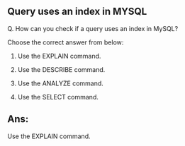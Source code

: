 ## Query uses an index in MYSQL

Q. How can you check if a query uses an index in MySQL?

Choose the correct answer from below:
  
  1. Use the EXPLAIN command.

  2. Use the DESCRIBE command.

  3. Use the ANALYZE command.

  4. Use the SELECT command.

## Ans:
Use the EXPLAIN command.
